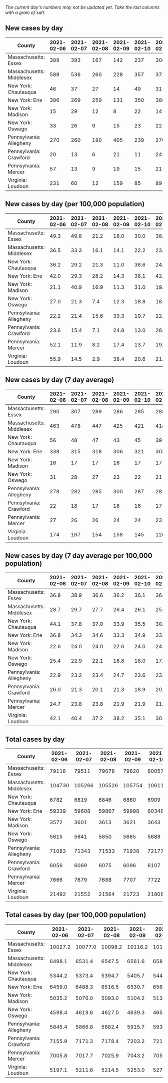 _The current day's numbers may not be updated yet. Take the last columns with a grain of salt._
## New cases by day

| County | 2021-02-06 | 2021-02-07 | 2021-02-08 | 2021-02-09 | 2021-02-10 | 2021-02-11 | 2021-02-12 |
| --- | --- | --- | --- | --- | --- | --- | --- |
| Massachusetts: Essex | 389 | 393 | 167 | 142 | 237 | 304 |  |
| Massachusetts: Middlesex | 588 | 536 | 260 | 228 | 357 | 371 |  |
| New York: Chautauqua | 46 | 37 | 27 | 14 | 49 | 31 |  |
| New York: Erie | 386 | 269 | 259 | 131 | 350 | 388 |  |
| New York: Madison | 15 | 29 | 12 | 8 | 22 | 14 |  |
| New York: Oswego | 33 | 26 | 9 | 15 | 23 | 22 |  |
| Pennsylvania: Allegheny | 270 | 260 | 190 | 405 | 239 | 270 |  |
| Pennsylvania: Crawford | 20 | 13 | 6 | 21 | 11 | 24 |  |
| Pennsylvania: Mercer | 57 | 13 | 9 | 19 | 15 | 21 |  |
| Virginia: Loudoun | 231 | 60 | 12 | 159 | 85 | 89 |  |

## New cases by day (per 100,000 population)

| County | 2021-02-06 | 2021-02-07 | 2021-02-08 | 2021-02-09 | 2021-02-10 | 2021-02-11 | 2021-02-12 |
| --- | --- | --- | --- | --- | --- | --- | --- |
| Massachusetts: Essex | 49.3 | 49.8 | 21.2 | 18.0 | 30.0 | 38.5 |  |
| Massachusetts: Middlesex | 36.5 | 33.3 | 16.1 | 14.1 | 22.2 | 23.0 |  |
| New York: Chautauqua | 36.2 | 29.2 | 21.3 | 11.0 | 38.6 | 24.4 |  |
| New York: Erie | 42.0 | 29.3 | 28.2 | 14.3 | 38.1 | 42.2 |  |
| New York: Madison | 21.1 | 40.9 | 16.9 | 11.3 | 31.0 | 19.7 |  |
| New York: Oswego | 27.0 | 21.3 | 7.4 | 12.3 | 18.8 | 18.0 |  |
| Pennsylvania: Allegheny | 22.2 | 21.4 | 15.6 | 33.3 | 19.7 | 22.2 |  |
| Pennsylvania: Crawford | 23.6 | 15.4 | 7.1 | 24.8 | 13.0 | 28.4 |  |
| Pennsylvania: Mercer | 52.1 | 11.9 | 8.2 | 17.4 | 13.7 | 19.2 |  |
| Virginia: Loudoun | 55.9 | 14.5 | 2.9 | 38.4 | 20.6 | 21.5 |  |

## New cases by day (7 day average)

| County | 2021-02-06 | 2021-02-07 | 2021-02-08 | 2021-02-09 | 2021-02-10 | 2021-02-11 | 2021-02-12 |
| --- | --- | --- | --- | --- | --- | --- | --- |
| Massachusetts: Essex | 290 | 307 | 289 | 286 | 285 | 288 |  |
| Massachusetts: Middlesex | 463 | 478 | 447 | 425 | 421 | 414 |  |
| New York: Chautauqua | 56 | 48 | 47 | 43 | 45 | 39 |  |
| New York: Erie | 338 | 315 | 318 | 306 | 321 | 303 |  |
| New York: Madison | 16 | 17 | 17 | 16 | 17 | 17 |  |
| New York: Oswego | 31 | 28 | 27 | 23 | 22 | 21 |  |
| Pennsylvania: Allegheny | 278 | 282 | 285 | 300 | 287 | 281 |  |
| Pennsylvania: Crawford | 22 | 18 | 17 | 18 | 16 | 17 |  |
| Pennsylvania: Mercer | 27 | 26 | 26 | 24 | 24 | 23 |  |
| Virginia: Loudoun | 174 | 167 | 154 | 158 | 145 | 126 |  |

## New cases by day (7 day average per 100,000 population)

| County | 2021-02-06 | 2021-02-07 | 2021-02-08 | 2021-02-09 | 2021-02-10 | 2021-02-11 | 2021-02-12 |
| --- | --- | --- | --- | --- | --- | --- | --- |
| Massachusetts: Essex | 36.8 | 38.9 | 36.6 | 36.2 | 36.1 | 36.5 |  |
| Massachusetts: Middlesex | 28.7 | 29.7 | 27.7 | 26.4 | 26.1 | 25.7 |  |
| New York: Chautauqua | 44.1 | 37.8 | 37.0 | 33.9 | 35.5 | 30.7 |  |
| New York: Erie | 36.8 | 34.3 | 34.6 | 33.3 | 34.9 | 33.0 |  |
| New York: Madison | 22.6 | 24.0 | 24.0 | 22.6 | 24.0 | 24.0 |  |
| New York: Oswego | 25.4 | 22.9 | 22.1 | 18.8 | 18.0 | 17.2 |  |
| Pennsylvania: Allegheny | 22.9 | 23.2 | 23.4 | 24.7 | 23.6 | 23.1 |  |
| Pennsylvania: Crawford | 26.0 | 21.3 | 20.1 | 21.3 | 18.9 | 20.1 |  |
| Pennsylvania: Mercer | 24.7 | 23.8 | 23.8 | 21.9 | 21.9 | 21.0 |  |
| Virginia: Loudoun | 42.1 | 40.4 | 37.2 | 38.2 | 35.1 | 30.5 |  |

## Total cases by day

| County | 2021-02-06 | 2021-02-07 | 2021-02-08 | 2021-02-09 | 2021-02-10 | 2021-02-11 | 2021-02-12 |
| --- | --- | --- | --- | --- | --- | --- | --- |
| Massachusetts: Essex | 79118 | 79511 | 79678 | 79820 | 80057 | 80361 |  |
| Massachusetts: Middlesex | 104730 | 105266 | 105526 | 105754 | 106111 | 106482 |  |
| New York: Chautauqua | 6782 | 6819 | 6846 | 6860 | 6909 | 6940 |  |
| New York: Erie | 59339 | 59608 | 59867 | 59998 | 60348 | 60736 |  |
| New York: Madison | 3572 | 3601 | 3613 | 3621 | 3643 | 3657 |  |
| New York: Oswego | 5615 | 5641 | 5650 | 5665 | 5688 | 5710 |  |
| Pennsylvania: Allegheny | 71083 | 71343 | 71533 | 71938 | 72177 | 72447 |  |
| Pennsylvania: Crawford | 6056 | 6069 | 6075 | 6096 | 6107 | 6131 |  |
| Pennsylvania: Mercer | 7666 | 7679 | 7688 | 7707 | 7722 | 7743 |  |
| Virginia: Loudoun | 21492 | 21552 | 21564 | 21723 | 21808 | 21897 |  |

## Total cases by day (per 100,000 population)

| County | 2021-02-06 | 2021-02-07 | 2021-02-08 | 2021-02-09 | 2021-02-10 | 2021-02-11 | 2021-02-12 |
| --- | --- | --- | --- | --- | --- | --- | --- |
| Massachusetts: Essex | 10027.2 | 10077.0 | 10098.2 | 10116.2 | 10146.2 | 10184.7 |  |
| Massachusetts: Middlesex | 6498.1 | 6531.4 | 6547.5 | 6561.6 | 6583.8 | 6606.8 |  |
| New York: Chautauqua | 5344.2 | 5373.4 | 5394.7 | 5405.7 | 5444.3 | 5468.7 |  |
| New York: Erie | 6459.0 | 6488.3 | 6516.5 | 6530.7 | 6568.8 | 6611.1 |  |
| New York: Madison | 5035.2 | 5076.0 | 5093.0 | 5104.2 | 5135.3 | 5155.0 |  |
| New York: Oswego | 4598.4 | 4619.6 | 4627.0 | 4639.3 | 4658.1 | 4676.1 |  |
| Pennsylvania: Allegheny | 5845.4 | 5866.8 | 5882.4 | 5915.7 | 5935.4 | 5957.6 |  |
| Pennsylvania: Crawford | 7155.9 | 7171.3 | 7178.4 | 7203.2 | 7216.2 | 7244.6 |  |
| Pennsylvania: Mercer | 7005.8 | 7017.7 | 7025.9 | 7043.2 | 7057.0 | 7076.1 |  |
| Virginia: Loudoun | 5197.1 | 5211.6 | 5214.5 | 5253.0 | 5273.5 | 5295.0 |  |
